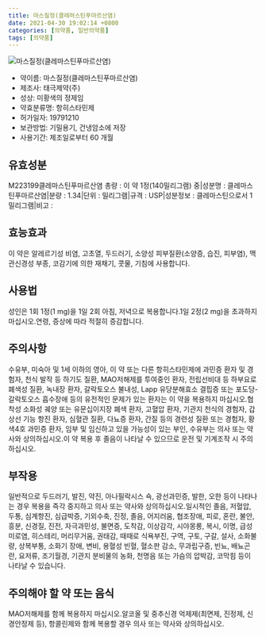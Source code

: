 ```yaml
---
title: 마스질정(클레마스틴푸마르산염)
date: 2021-04-30 19:02:14 +0800
categories: [의약품, 일반의약품]
tags: [의약품]
---
```

![마스질정(클레마스틴푸마르산염)](https://nedrug.mfds.go.kr/pbp/cmn/itemImageDownload/151369821142900021)

- 약이름: 마스질정(클레마스틴푸마르산염)
- 제조사: 태극제약(주)
- 성상: 미황색의 정제임
- 약효분류명: 항히스타민제
- 허가일자: 19791210
- 보관방법: 기밀용기, 건냉암소에 저장
- 사용기간: 제조일로부터 60 개월
## 유효성분
M223199클레마스틴푸마르산염
총량 : 이 약 1정(140밀리그램) 중|성분명 : 클레마스틴푸마르산염|분량 : 1.34|단위 : 밀리그램|규격 : USP|성분정보 : 클레마스틴으로서 1밀리그램|비고 :
## 효능효과
이 약은 알레르기성 비염, 고초열, 두드러기, 소양성 피부질환(소양증, 습진, 피부염), 맥관신경성 부종, 코감기에 의한 재채기, 콧물, 기침에 사용합니다.
## 사용법
성인은 1회 1정(1 mg)을 1일 2회 아침, 저녁으로 복용합니다.1일 2정(2 mg)을 초과하지 마십시오.연령, 증상에 따라 적절히 증감합니다.
## 주의사항
수유부, 미숙아 및 1세 이하의 영아, 이 약 또는 다른 항히스타민제에 과민증 환자 및 경험자, 천식 발작 등 하기도 질환, MAO저해제를 투여중인 환자, 전립선비대 등 하부요로 폐색성 질환, 녹내장 환자, 갈락토오스 불내성, Lapp 유당분해효소 결핍증 또는 포도당-갈락토오스 흡수장애 등의 유전적인 문제가 있는 환자는 이 약을 복용하지 마십시오.협착성 소화성 궤양 또는 유문십이지장 폐색 환자, 고혈압 환자, 기관지 천식의 경험자, 갑상선 기능 항진 환자, 심혈관 질환, 다뇨증 환자, 간질 등의 경련성 질환 또는 경험자, 황색4호 과민증 환자, 임부 및 임신하고 있을 가능성이 있는 부인, 수유부는 의사 또는 약사와 상의하십시오.이 약 복용 후 졸음이 나타날 수 있으므로 운전 및 기계조작 시 주의하십시오.
## 부작용
일반적으로 두드러기, 발진, 약진, 아나필락시스 쇽, 광선과민증, 발한, 오한 등이 나타나는 경우 복용을 즉각 중지하고 의사 또는 약사와 상의하십시오.일시적인 졸음, 저혈압, 두통, 심계항진, 심급박증, 기외수축, 진정, 졸음, 어지러움, 협조장애, 피로, 혼란, 불안, 흥분, 신경질, 진전, 자극과민성, 불면증, 도착감, 이상감각, 시야몽롱, 복시, 이명, 급성 미로염, 히스테리, 머리무거움, 권태감, 때때로 식욕부진, 구역, 구토, 구갈, 설사, 소화불량, 상복부통, 소화기 장애, 변비, 용혈성 빈혈, 혈소판 감소, 무과립구증, 빈뇨, 배뇨곤란, 요저류, 조기월경, 기관지 분비물의 농화, 천명음 또는 가슴의 압박감, 코막힘 등이 나타날 수 있습니다.
## 주의해야 할 약 또는 음식
MAO저해제를 함께 복용하지 마십시오.알코올 및 중추신경 억제제(최면제, 진정제, 신경안정제 등), 항콜린제와 함께 복용할 경우 의사 또는 약사와 상의하십시오.
